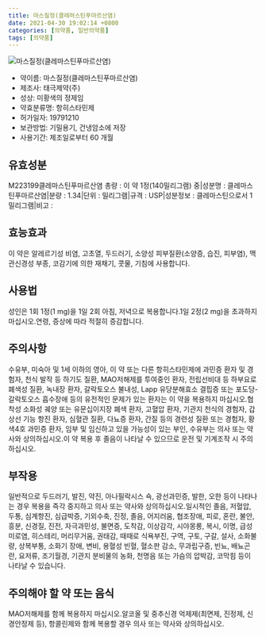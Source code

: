 ```yaml
---
title: 마스질정(클레마스틴푸마르산염)
date: 2021-04-30 19:02:14 +0800
categories: [의약품, 일반의약품]
tags: [의약품]
---
```

![마스질정(클레마스틴푸마르산염)](https://nedrug.mfds.go.kr/pbp/cmn/itemImageDownload/151369821142900021)

- 약이름: 마스질정(클레마스틴푸마르산염)
- 제조사: 태극제약(주)
- 성상: 미황색의 정제임
- 약효분류명: 항히스타민제
- 허가일자: 19791210
- 보관방법: 기밀용기, 건냉암소에 저장
- 사용기간: 제조일로부터 60 개월
## 유효성분
M223199클레마스틴푸마르산염
총량 : 이 약 1정(140밀리그램) 중|성분명 : 클레마스틴푸마르산염|분량 : 1.34|단위 : 밀리그램|규격 : USP|성분정보 : 클레마스틴으로서 1밀리그램|비고 :
## 효능효과
이 약은 알레르기성 비염, 고초열, 두드러기, 소양성 피부질환(소양증, 습진, 피부염), 맥관신경성 부종, 코감기에 의한 재채기, 콧물, 기침에 사용합니다.
## 사용법
성인은 1회 1정(1 mg)을 1일 2회 아침, 저녁으로 복용합니다.1일 2정(2 mg)을 초과하지 마십시오.연령, 증상에 따라 적절히 증감합니다.
## 주의사항
수유부, 미숙아 및 1세 이하의 영아, 이 약 또는 다른 항히스타민제에 과민증 환자 및 경험자, 천식 발작 등 하기도 질환, MAO저해제를 투여중인 환자, 전립선비대 등 하부요로 폐색성 질환, 녹내장 환자, 갈락토오스 불내성, Lapp 유당분해효소 결핍증 또는 포도당-갈락토오스 흡수장애 등의 유전적인 문제가 있는 환자는 이 약을 복용하지 마십시오.협착성 소화성 궤양 또는 유문십이지장 폐색 환자, 고혈압 환자, 기관지 천식의 경험자, 갑상선 기능 항진 환자, 심혈관 질환, 다뇨증 환자, 간질 등의 경련성 질환 또는 경험자, 황색4호 과민증 환자, 임부 및 임신하고 있을 가능성이 있는 부인, 수유부는 의사 또는 약사와 상의하십시오.이 약 복용 후 졸음이 나타날 수 있으므로 운전 및 기계조작 시 주의하십시오.
## 부작용
일반적으로 두드러기, 발진, 약진, 아나필락시스 쇽, 광선과민증, 발한, 오한 등이 나타나는 경우 복용을 즉각 중지하고 의사 또는 약사와 상의하십시오.일시적인 졸음, 저혈압, 두통, 심계항진, 심급박증, 기외수축, 진정, 졸음, 어지러움, 협조장애, 피로, 혼란, 불안, 흥분, 신경질, 진전, 자극과민성, 불면증, 도착감, 이상감각, 시야몽롱, 복시, 이명, 급성 미로염, 히스테리, 머리무거움, 권태감, 때때로 식욕부진, 구역, 구토, 구갈, 설사, 소화불량, 상복부통, 소화기 장애, 변비, 용혈성 빈혈, 혈소판 감소, 무과립구증, 빈뇨, 배뇨곤란, 요저류, 조기월경, 기관지 분비물의 농화, 천명음 또는 가슴의 압박감, 코막힘 등이 나타날 수 있습니다.
## 주의해야 할 약 또는 음식
MAO저해제를 함께 복용하지 마십시오.알코올 및 중추신경 억제제(최면제, 진정제, 신경안정제 등), 항콜린제와 함께 복용할 경우 의사 또는 약사와 상의하십시오.
